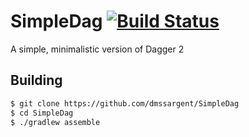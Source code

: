 # SimpleDag [![Build Status](https://travis-ci.org/dmssargent/SimpleDag.svg?branch=master)](https://travis-ci.org/dmssargent/SimpleDag)
A simple, minimalistic version of Dagger 2

## Building
```bash
$ git clone https://github.com/dmssargent/SimpleDag
$ cd SimpleDag
$ ./gradlew assemble
```

